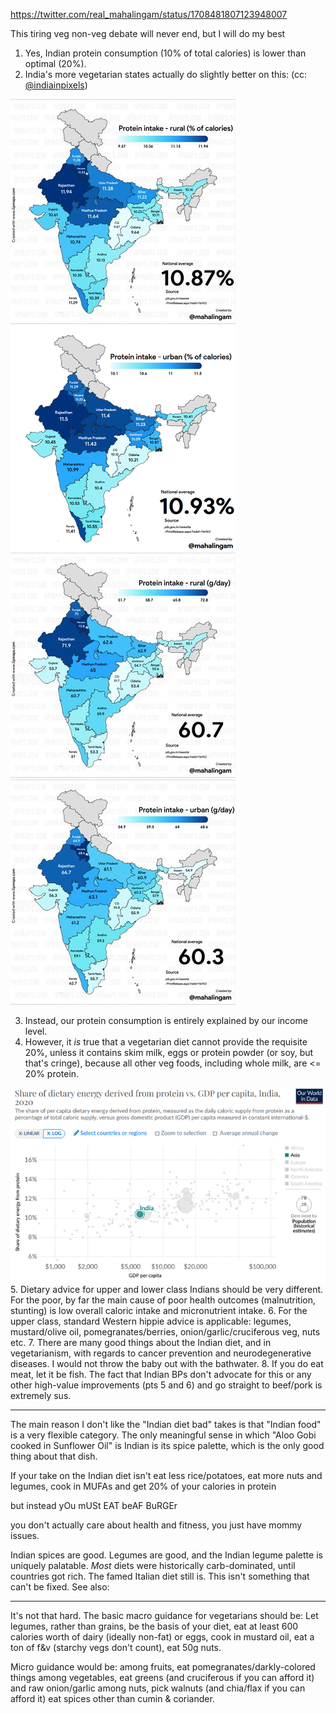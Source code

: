https://twitter.com/real_mahalingam/status/1708481807123948007

This tiring veg non-veg debate will never end, but I will do my best

1. Yes, Indian protein consumption (10% of total calories) is lower than optimal (20%). 
2. India's more vegetarian states actually do slightly better on this: (cc: [@indiainpixels](https://twitter.com/indiainpixels))

![](../-attachments/diet/F7W5EjOXgAALX6R.jpg)
![](../-attachments/diet/F7W6HE2WUAABaFK.png)
![](../-attachments/diet/F7W6IiIW4AA5mrA.jpg)
![](../-attachments/diet/F7W6JbOXIAAMARG.jpg)

3. Instead, our protein consumption is entirely explained by our income level. 
4. However, it _is_ true that a vegetarian diet cannot provide the requisite 20%, unless it contains skim milk, eggs or protein powder (or soy, but that's cringe), because all other veg foods, including whole milk, are <= 20% protein. 

![](../-attachments/diet/F7W7HTxXsAARIlB.png)
5. Dietary advice for upper and lower class Indians should be very different. For the poor, by far the main cause of poor health outcomes (malnutrition, stunting) is low overall caloric intake and micronutrient intake.
6. For the upper class, standard Western hippie advice is applicable: legumes, mustard/olive oil, pomegranates/berries, onion/garlic/cruciferous veg, nuts etc.
7. There are many good things about the Indian diet, and in vegetarianism, with regards to cancer prevention and neurodegenerative diseases. I would not throw the baby out with the bathwater.
8. If you do eat meat, let it be fish. The fact that Indian BPs don't advocate for this or any other high-value improvements (pts 5 and 6) and go straight to beef/pork is extremely sus.

---

The main reason I don't like the "Indian diet bad" takes is that "Indian food" is a very flexible category. The only meaningful sense in which "Aloo Gobi cooked in Sunflower Oil" is Indian is its spice palette, which is the only good thing about that dish.

If your take on the Indian diet isn't eat less rice/potatoes, eat more nuts and legumes, cook in MUFAs and get 20% of your calories in protein 

but instead 
yOu mUSt EAT beAF BuRGEr 

you don't actually care about health and fitness, you just have mommy issues.

Indian spices are good. Legumes are good, and the Indian legume palette is uniquely palatable. *Most* diets were historically carb-dominated, until countries got rich. The famed Italian diet still is. This isn't something that can't be fixed. See also:

---

It's not that hard. The basic macro guidance for vegetarians should be: Let legumes, rather than grains, be the basis of your diet, eat at least 600 calories worth of dairy (ideally non-fat) or eggs, cook in mustard oil, eat a ton of f&v (starchy vegs don't count), eat 50g nuts.

Micro guidance would be: among fruits, eat pomegranates/darkly-colored things among vegetables, eat greens (and cruciferous if you can afford it) and raw onion/garlic among nuts, pick walnuts (and chia/flax if you can afford it) eat spices other than cumin & coriander.

